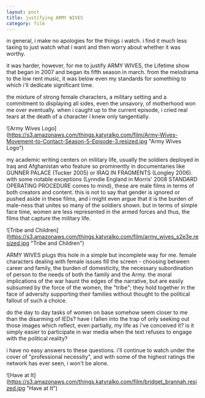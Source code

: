 ```yaml
---
layout: post
title: justifying ARMY WIVES
category: film
---
```


in general, i make no apologies for the things i watch. i find it much less taxing to just watch what i want and then worry about whether it was worthy.

it was harder, however, for me to justify ARMY WIVES, the Lifetime show that began in 2007 and began its fifth season in march. from the melodrama to the low rent music, it was below even my standards for something to which i'll dedicate significant time.

the mixture of strong female characters, a military setting and a commitment to displaying all sides, even the unsavory, of motherhood won me over eventually. when i caught up to the current episode, i cried real tears at the death of a character i knew only tangentially. 

![Army Wives Logo] (https://s3.amazonaws.com/things.katyralko.com/film/Army-Wives-Movement-to-Contact-Season-5-Episode-3.resized.jpg "Army Wives Logo")

my academic writing centers on military life, usually the soldiers deployed in Iraq and Afghanistan who feature so prominently in documentaries like GUNNER PALACE (Tucker 2005) or IRAQ IN FRAGMENTS (Longley 2006). with some notable exceptions (Lynndie England in Morris' 2008 STANDARD OPERATING PROCEDURE comes to mind), these are male films in terms of both creators and content. this is not to say that gender is ignored or pushed aside in these films, and i might even argue that it is the burden of male-ness that unites so many of the soldiers shown. but in terms of simple face time, women are less represented in the armed forces and thus, the films that capture the military life. 

![Tribe and Children] (https://s3.amazonaws.com/things.katyralko.com/film/army_wives_s2e3e.resized.jpg "Tribe and Children")

ARMY WIVES plugs this hole in a simple but incomplete way for me. female characters dealing with female issues fill the screen - choosing between career and family, the burden of domesticity, the necessary subordination of person to the needs of both the family and the Army. the moral implications of the war haunt the edges of the narrative, but are easily subsumed by the force of the women, the "tribe"; they hold together in the face of adversity supporting their families without thought to the political fallout of such a choice.

do the day to day tasks of women on base somehow seem closer to me than the disarming of IEDs? have i fallen into the trap of only seeking out those images which reflect, even partially, my life as i've conceived it? is it simply easier to participate in war media when the text refuses to engage with the political reality? 

i have no easy answers to these questions. i'll continue to watch under the cover of "professional necessity", and with some of the highest ratings the network has ever seen, i won't be alone. 

![Have at It] (https://s3.amazonaws.com/things.katyralko.com/film/bridget_brannah.resized.jpg "Have at It")
